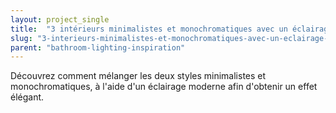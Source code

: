 ```yaml
---
layout: project_single
title:  "3 intérieurs minimalistes et monochromatiques avec un éclairage moderne"
slug: "3-interieurs-minimalistes-et-monochromatiques-avec-un-eclairage-moderne"
parent: "bathroom-lighting-inspiration"
---
```

Découvrez comment mélanger les deux styles minimalistes et monochromatiques, à l'aide d'un éclairage moderne afin d'obtenir un effet élégant.